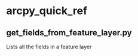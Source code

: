 # arcpy_quick_ref

<h2>get_fields_from_feature_layer.py</h2>
<p>Lists all the fields in a feature layer</p>

